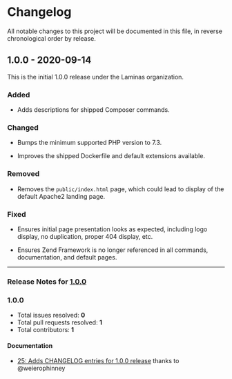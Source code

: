 # Changelog

All notable changes to this project will be documented in this file, in reverse chronological order by release.

## 1.0.0 - 2020-09-14

This is the initial 1.0.0 release under the Laminas organization.

### Added

- Adds descriptions for shipped Composer commands.

### Changed

- Bumps the minimum supported PHP version to 7.3.

- Improves the shipped Dockerfile and default extensions available.

### Removed

- Removes the `public/index.html` page, which could lead to display of the default Apache2 landing page.

### Fixed

- Ensures initial page presentation looks as expected, including logo display, no duplication, proper 404 display, etc.

- Ensures Zend Framework is no longer referenced in all commands, documentation, and default pages.


-----

### Release Notes for [1.0.0](https://github.com/laminas/laminas-mvc-skeleton/milestone/1)



### 1.0.0

- Total issues resolved: **0**
- Total pull requests resolved: **1**
- Total contributors: **1**

#### Documentation

 - [25: Adds CHANGELOG entries for 1.0.0 release](https://github.com/laminas/laminas-mvc-skeleton/pull/25) thanks to @weierophinney

